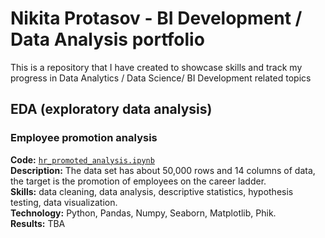# Nikita Protasov - BI Development / Data Analysis portfolio
This is a repository that I have created to showcase skills and track my progress in Data Analytics / Data Science/ BI Development related topics

## EDA (exploratory data analysis)

### Employee promotion analysis
**Code:** [`hr_promoted_analysis.ipynb`](https://github.com/RaoulDuke337/data_analysis_portfoio/blob/main/hr_promoted_analysis.ipynb)    
**Description:** The data set has about 50,000 rows and 14 columns of data, the target is the promotion of employees on the career ladder.  
**Skills:** data cleaning, data analysis, descriptive statistics, hypothesis testing, data visualization.  
**Technology:** Python, Pandas, Numpy, Seaborn, Matplotlib, Phik.  
**Results:** TBA
